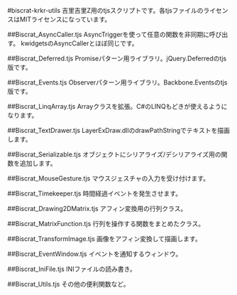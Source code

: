 #biscrat-krkr-utils
吉里吉里Z用のtjsスクリプトです。各tjsファイルのライセンスはMITライセンスになっています。

##Biscrat_AsyncCaller.tjs
AsyncTriggerを使って任意の関数を非同期に呼び出す。
kwidgetsのAsyncCallerとほぼ同じです。

##Biscrat_Deferred.tjs
Promiseパターン用ライブラリ。jQuery.Deferredのtjs版です。

##Biscrat_Events.tjs
Observerパターン用ライブラリ。Backbone.Eventsのtjs版です。

##Biscrat_LinqArray.tjs
Arrayクラスを拡張。C#のLINQもどきが使えるようになります。

##Biscrat_TextDrawer.tjs
LayerExDraw.dllのdrawPathStringでテキストを描画します。

##Biscrat_Serializable.tjs
オブジェクトにシリアライズ/デシリアライズ用の関数を追加します。

##Biscrat_MouseGesture.tjs
マウスジェスチャの入力を受け付けます。

##Biscrat_Timekeeper.tjs
時間経過イベントを発生させます。

##Biscrat_Drawing2DMatrix.tjs
アフィン変換用の行列クラス。

##Biscrat_MatrixFunction.tjs
行列を操作する関数をまとめたクラス。

##Biscrat_TransformImage.tjs
画像をアフィン変換して描画します。

##Biscrat_EventWindow.tjs
イベントを通知するウィンドウ。

##Biscrat_IniFile.tjs
INIファイルの読み書き。

##Biscrat_Utils.tjs
その他の便利関数など。
